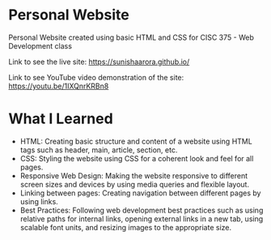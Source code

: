 
# Personal Website

Personal Website created using basic HTML and CSS for CISC 375 - Web Development class

Link to see the live site: https://sunishaarora.github.io/

Link to see YouTube video demonstration of the site: https://youtu.be/1IXQnrKRBn8

# What I Learned

* HTML: Creating basic structure and content of a website using HTML tags such as header, main, article, section, etc.
* CSS: Styling the website using CSS for a coherent look and feel for all pages.
* Responsive Web Design: Making the website responsive to different screen sizes and devices by using media queries and flexible layout.
* Linking between pages: Creating navigation between different pages by using links.
* Best Practices: Following web development best practices such as using relative paths for internal links, opening external links in a new tab, using scalable font units, and resizing images to the appropriate size.
